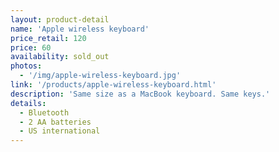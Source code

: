 ```yaml
---
layout: product-detail
name: 'Apple wireless keyboard'
price_retail: 120
price: 60
availability: sold_out
photos:
  - '/img/apple-wireless-keyboard.jpg'
link: '/products/apple-wireless-keyboard.html'
description: 'Same size as a MacBook keyboard. Same keys.'
details:
  - Bluetooth
  - 2 AA batteries
  - US international
---
```

